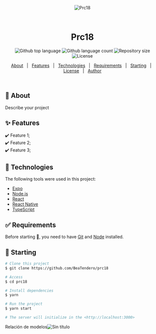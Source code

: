 <div align="center" id="top"> 
  <img src="./.github/app.gif" alt="Prc18" />

  &#xa0;

  <!-- <a href="https://prc18.netlify.app">Demo</a> -->
</div>

<h1 align="center">Prc18</h1>

<p align="center">
  <img alt="Github top language" src="https://img.shields.io/github/languages/top/BeaTendero/prc18?color=56BEB8">

  <img alt="Github language count" src="https://img.shields.io/github/languages/count/BeaTendero/prc18?color=56BEB8">

  <img alt="Repository size" src="https://img.shields.io/github/repo-size/BeaTendero/prc18?color=56BEB8">

  <img alt="License" src="https://img.shields.io/github/license/BeaTendero/prc18?color=56BEB8">

  <!-- <img alt="Github issues" src="https://img.shields.io/github/issues/BeaTendero/prc18?color=56BEB8" /> -->

  <!-- <img alt="Github forks" src="https://img.shields.io/github/forks/BeaTendero/prc18?color=56BEB8" /> -->

  <!-- <img alt="Github stars" src="https://img.shields.io/github/stars/BeaTendero/prc18?color=56BEB8" /> -->
</p>

<!-- Status -->

<!-- <h4 align="center"> 
	🚧  Prc18 🚀 Under construction...  🚧
</h4> 

<hr> -->

<p align="center">
  <a href="#dart-about">About</a> &#xa0; | &#xa0; 
  <a href="#sparkles-features">Features</a> &#xa0; | &#xa0;
  <a href="#rocket-technologies">Technologies</a> &#xa0; | &#xa0;
  <a href="#white_check_mark-requirements">Requirements</a> &#xa0; | &#xa0;
  <a href="#checkered_flag-starting">Starting</a> &#xa0; | &#xa0;
  <a href="#memo-license">License</a> &#xa0; | &#xa0;
  <a href="https://github.com/BeaTendero" target="_blank">Author</a>
</p>

<br>

## :dart: About ##

Describe your project

## :sparkles: Features ##

:heavy_check_mark: Feature 1;\
:heavy_check_mark: Feature 2;\
:heavy_check_mark: Feature 3;

## :rocket: Technologies ##

The following tools were used in this project:

- [Expo](https://expo.io/)
- [Node.js](https://nodejs.org/en/)
- [React](https://pt-br.reactjs.org/)
- [React Native](https://reactnative.dev/)
- [TypeScript](https://www.typescriptlang.org/)

## :white_check_mark: Requirements ##

Before starting :checkered_flag:, you need to have [Git](https://git-scm.com) and [Node](https://nodejs.org/en/) installed.

## :checkered_flag: Starting ##

```bash
# Clone this project
$ git clone https://github.com/BeaTendero/prc18

# Access
$ cd prc18

# Install dependencies
$ yarn

# Run the project
$ yarn start

# The server will initialize in the <http://localhost:3000>
```

Relación de modelos![Sin título](https://user-images.githubusercontent.com/114058695/204235795-c17d4a5e-68b0-4268-906c-15018652e5c1.png)
